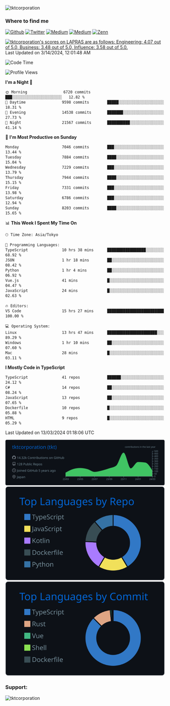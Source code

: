 <p align="left"> <img src="https://komarev.com/ghpvc/?username=tktcorporation&label=Profile%20views&color=0e75b6&style=flat" alt="tktcorporation" /> </p>

<h3>Where to find me</h3>
<p>
<a href="https://github.com/tktcorporation" target="_blank"><img alt="Github" src="https://img.shields.io/badge/GitHub-%2312100E.svg?&style=for-the-badge&logo=Github&logoColor=white" /></a>
<a href="https://twitter.com/tktcorporation" target="_blank"><img alt="Twitter" src="https://img.shields.io/badge/twitter-%231DA1F2.svg?&style=for-the-badge&logo=twitter&logoColor=white" /></a>
<a href="https://www.linkedin.com/in/tktcorporation" target="_blank"><img alt="Medium" src="https://img.shields.io/badge/linkdin-0a66c2.svg?&style=for-the-badge&logo=linkedin&logoColor=white" /></a>
<a href="https://qiita.com/tktcorporation" target="_blank"><img alt="Medium" src="https://img.shields.io/badge/qiita-55C500.svg?&style=for-the-badge&logo=qiita&logoColor=white" /></a>
<a href="https://zenn.dev/tktcorporation" target="_blank"><img alt="Zenn" src="https://img.shields.io/badge/Zenn-3EA8FF.svg?&style=for-the-badge&logo=Zenn&logoColor=white" /></a>
</p>

<!--START_SECTION:lapras-card-->
<p ><a href="https://lapras.com/public/tktcorporation" target="_blank" rel="noopener noreferrer"><img alt="tktcorporation's scores on LAPRAS are as follows: Engineering: 4.07 out of 5.0, Business: 3.48 out of 5.0, Influence: 3.58 out of 5.0." src="https://lapras-card-generator.vercel.app/api/svg?e=4.07&b=3.48&i=3.58&b1=%23232323&b2=%236d6d6d&i1=%23212121&i2=%23818181&l=en" width="300" ></a>  
Last Updated on 3/14/2024, 12:01:48 AM</p>
<!--END_SECTION:lapras-card-->
  
<!--START_SECTION:waka-->
![Code Time](http://img.shields.io/badge/Code%20Time-1%2C432%20hrs%2018%20mins-blue)

![Profile Views](http://img.shields.io/badge/Profile%20Views-1-blue)

**I'm a Night 🦉** 

```text
🌞 Morning                6720 commits        ███░░░░░░░░░░░░░░░░░░░░░░   12.82 % 
🌆 Daytime                9598 commits        █████░░░░░░░░░░░░░░░░░░░░   18.31 % 
🌃 Evening                14538 commits       ███████░░░░░░░░░░░░░░░░░░   27.73 % 
🌙 Night                  21567 commits       ██████████░░░░░░░░░░░░░░░   41.14 % 
```
📅 **I'm Most Productive on Sunday** 

```text
Monday                   7046 commits        ███░░░░░░░░░░░░░░░░░░░░░░   13.44 % 
Tuesday                  7884 commits        ████░░░░░░░░░░░░░░░░░░░░░   15.04 % 
Wednesday                7229 commits        ███░░░░░░░░░░░░░░░░░░░░░░   13.79 % 
Thursday                 7944 commits        ████░░░░░░░░░░░░░░░░░░░░░   15.15 % 
Friday                   7331 commits        ███░░░░░░░░░░░░░░░░░░░░░░   13.98 % 
Saturday                 6786 commits        ███░░░░░░░░░░░░░░░░░░░░░░   12.94 % 
Sunday                   8203 commits        ████░░░░░░░░░░░░░░░░░░░░░   15.65 % 
```


📊 **This Week I Spent My Time On** 

```text
🕑︎ Time Zone: Asia/Tokyo

💬 Programming Languages: 
TypeScript               10 hrs 38 mins      █████████████████░░░░░░░░   68.92 % 
JSON                     1 hr 18 mins        ██░░░░░░░░░░░░░░░░░░░░░░░   08.42 % 
Python                   1 hr 4 mins         ██░░░░░░░░░░░░░░░░░░░░░░░   06.92 % 
Vue.js                   41 mins             █░░░░░░░░░░░░░░░░░░░░░░░░   04.47 % 
JavaScript               24 mins             █░░░░░░░░░░░░░░░░░░░░░░░░   02.63 % 

🔥 Editors: 
VS Code                  15 hrs 27 mins      █████████████████████████   100.00 % 

💻 Operating System: 
Linux                    13 hrs 47 mins      ██████████████████████░░░   89.29 % 
Windows                  1 hr 10 mins        ██░░░░░░░░░░░░░░░░░░░░░░░   07.60 % 
Mac                      28 mins             █░░░░░░░░░░░░░░░░░░░░░░░░   03.11 % 
```

**I Mostly Code in TypeScript** 

```text
TypeScript               41 repos            ██████░░░░░░░░░░░░░░░░░░░   24.12 % 
C#                       14 repos            ██░░░░░░░░░░░░░░░░░░░░░░░   08.24 % 
JavaScript               13 repos            ██░░░░░░░░░░░░░░░░░░░░░░░   07.65 % 
Dockerfile               10 repos            █░░░░░░░░░░░░░░░░░░░░░░░░   05.88 % 
HTML                     9 repos             █░░░░░░░░░░░░░░░░░░░░░░░░   05.29 % 
```




 Last Updated on 13/03/2024 01:18:06 UTC
<!--END_SECTION:waka-->

[![](https://raw.githubusercontent.com/tktcorporation/tktcorporation/master/profile-summary-card-output/github_dark/0-profile-details.svg)](https://github.com/vn7n24fzkq/github-profile-summary-cards)
[![](https://raw.githubusercontent.com/tktcorporation/tktcorporation/master/profile-summary-card-output/github_dark/1-repos-per-language.svg)](https://github.com/vn7n24fzkq/github-profile-summary-cards) [![](https://raw.githubusercontent.com/tktcorporation/tktcorporation/master/profile-summary-card-output/github_dark/2-most-commit-language.svg)](https://github.com/vn7n24fzkq/github-profile-summary-cards)

<h3 align="left">Support:</h3>
<p><a href="https://www.buymeacoffee.com/tktcorporation"> <img align="left" src="https://cdn.buymeacoffee.com/buttons/v2/default-yellow.png" height="50" width="210" alt="tktcorporation" /></a></p><br><br>

